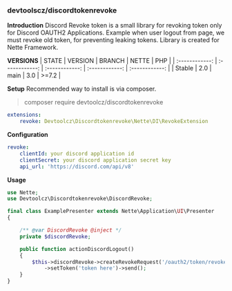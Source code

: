### devtoolscz/discordtokenrevoke

**Introduction**
Discord Revoke token is a small library for revoking token only for Discord OAUTH2 Applications.
Example when user logout from page, we must revoke old token, for preventing leaking tokens.
Library is created for Nette Framework.

**VERSIONS**
| STATE  | VERSION  | BRANCH  | NETTE | PHP |
| :------------: | :------------: | :------------: | :------------: | :------------: |
| Stable  | 2.0 | main | 3.0 | >=7.2  |

**Setup**
Recommended way to install is via composer.
> composer require devtoolcz/discordtokenrevoke

```yaml
extensions:
	revoke: Devtoolcz\Discordtokenrevoke\Nette\DI\RevokeExtension
```

**Configuration**
```yaml
revoke:
    clientId: your discord application id
    clientSecret: your discord application secret key
    api_url: 'https://discord.com/api/v8'
```
**Usage**
```php
use Nette;
use Devtoolcz\Discordtokenrevoke\DiscordRevoke;

final class ExamplePresenter extends Nette\Application\UI\Presenter
{

    /** @var DiscordRevoke @inject */
    private $discordRevoke;

    public function actionDiscordLogout()
    {
        $this->discordRevoke->createRevokeRequest('/oauth2/token/revoke')
            ->setToken('token here')->send();
    }
}
```

